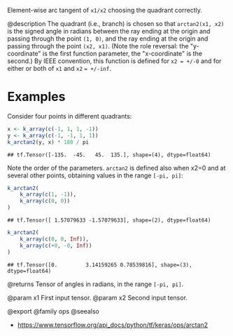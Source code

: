 Element-wise arc tangent of `x1/x2` choosing the quadrant correctly.

@description
The quadrant (i.e., branch) is chosen so that `arctan2(x1, x2)` is the
signed angle in radians between the ray ending at the origin and passing
through the point `(1, 0)`, and the ray ending at the origin and passing
through the point `(x2, x1)`. (Note the role reversal: the "y-coordinate"
is the first function parameter, the "x-coordinate" is the second.) By IEEE
convention, this function is defined for `x2 = +/-0` and for either or both
of `x1` and `x2` `= +/-inf`.

# Examples
Consider four points in different quadrants:

```r
x <- k_array(c(-1, 1, 1, -1))
y <- k_array(c(-1, -1, 1, 1))
k_arctan2(y, x) * 180 / pi
```

```
## tf.Tensor([-135.  -45.   45.  135.], shape=(4), dtype=float64)
```

Note the order of the parameters. `arctan2` is defined also when x2=0 and
at several other points, obtaining values in the range `[-pi, pi]`:

```r
k_arctan2(
    k_array(c(1, -1)),
    k_array(c(0, 0))
)
```

```
## tf.Tensor([ 1.57079633 -1.57079633], shape=(2), dtype=float64)
```

```r
k_arctan2(
    k_array(c(0, 0, Inf)),
    k_array(c(+0, -0, Inf))
)
```

```
## tf.Tensor([0.         3.14159265 0.78539816], shape=(3), dtype=float64)
```

@returns
Tensor of angles in radians, in the range `[-pi, pi]`.

@param x1 First input tensor.
@param x2 Second input tensor.

@export
@family ops
@seealso
+ <https://www.tensorflow.org/api_docs/python/tf/keras/ops/arctan2>
